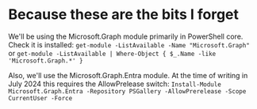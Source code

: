 # Because these are the bits I forget

We'll be using the Microsoft.Graph module primarily in PowerShell core.  Check it is installed:
```get-module -ListAvailable -Name "Microsoft.Graph"```
or
```get-module -ListAvailable | Where-Object { $_.Name -like 'Microsoft.Graph.*' }```

Also, we'll use the Microsoft.Graph.Entra module.  At the time of writing in July 2024 this requires the AllowPrelease switch:
```Install-Module Microsoft.Graph.Entra -Repository PSGallery -AllowPrerelease -Scope CurrentUser -Force```
